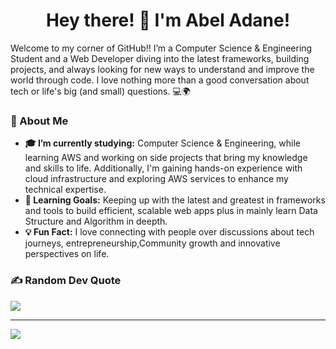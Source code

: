 <h1 align="center">Hey there! 👋 I'm Abel Adane!</h1>
Welcome to my corner of GitHub!! I’m a Computer Science & Engineering Student and a Web Developer diving into the latest frameworks, building projects, and always looking for new ways to understand and improve the world through code. I love nothing more than a good conversation about tech or life's big (and small) questions. 💻🌍


### 🧭 About Me
- **🎓 I’m currently studying:** Computer Science & Engineering, while learning AWS and working on side projects that bring my knowledge and skills to life. Additionally, I'm gaining hands-on experience with cloud infrastructure and exploring AWS services to enhance my technical expertise.
- **🚀 Learning Goals:** Keeping up with the latest and greatest in frameworks and tools to build efficient, scalable web apps plus in mainly learn Data Structure and Algorithm in deepth.
- **💡 Fun Fact:** I love connecting with people over discussions about tech journeys, entrepreneurship,Community growth and innovative perspectives on life.


### ✍️ Random Dev Quote
![](https://quotes-github-readme.vercel.app/api?type=horizontal&theme=radical)


---
[![](https://visitcount.itsvg.in/api?id=AbeloByte&icon=0&color=2)](https://visitcount.itsvg.in)

